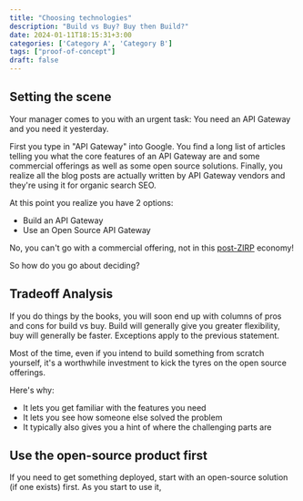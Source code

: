 ```yaml
---
title: "Choosing technologies"
description: "Build vs Buy? Buy then Build?"
date: 2024-01-11T18:15:31+3:00
categories: ['Category A', 'Category B']
tags: ["proof-of-concept"]
draft: false
---
```


## Setting the scene

Your manager comes to you with an urgent task: You need an API Gateway and you need it yesterday. 

First you type in "API Gateway" into Google. You find a long list of articles telling you what the core features of an API Gateway are and some commercial offerings as well as some open source solutions. Finally, you realize all the blog posts are actually written by API Gateway vendors and they're using it for organic search SEO.

At this point you realize you have 2 options: 
- Build an API Gateway
- Use an Open Source API Gateway

No, you can't go with a commercial offering, not in this [post-ZIRP](https://newsletter.pragmaticengineer.com/p/zirp) economy!

So how do you go about deciding?

## Tradeoff Analysis

If you do things by the books, you will soon end up with columns of pros and cons for build vs buy. Build will generally give you greater flexibility, buy will generally be faster. Exceptions apply to the previous statement.

Most of the time, even if you intend to build something from scratch yourself, it's a worthwhile investment to kick the tyres on the open source offerings. 

Here's why:
- It lets you get familiar with the features you need
- It lets you see how someone else solved the problem
- It typically also gives you a hint of where the challenging parts are

## Use the open-source product first

If you need to get something deployed, start with an open-source solution (if one exists) first. As you start to use it,